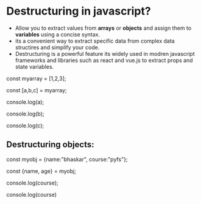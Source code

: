 # Destructuring in javascript?
- Allow you to extract values from **arrays** or **objects** and assign them to **variables** using a concise syntax.
- its a convenient way to extract specific data from complex data structires and simplify your code.
- Destructuring is a powerful feature its widely used in modren javascript frameworks and libraries such as react and vue.js to extract props and state variables.


const myarray = [1,2,3];

const [a,b,c] = myarray;

console.log(a);

console.log(b);

console.log(c);

## Destructuring objects:

const myobj = {name:"bhaskar", course:"pyfs"};

const {name, age} = myobj;

console.log(course);

console.log(course)
